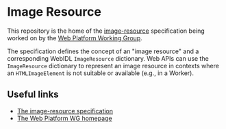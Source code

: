 # Image Resource

This repository is the home of the [image-resource](https://www.w3.org/TR/image-resource/) specification being worked on by
the [Web Platform Working Group](https://www.w3.org/WebPlatform/WG/).

The specification defines the concept of an "image resource" and a corresponding WebIDL `ImageResource` dictionary. Web APIs can use the `ImageResource` dictionary to represent an image resource in contexts where an `HTMLImageElement` is not suitable or available (e.g., in a Worker).

## Useful links

* [The image-resource specification](https://www.w3.org/TR/image-resource/)
* [The Web Platform WG homepage](https://www.w3.org/WebPlatform/WG/)
